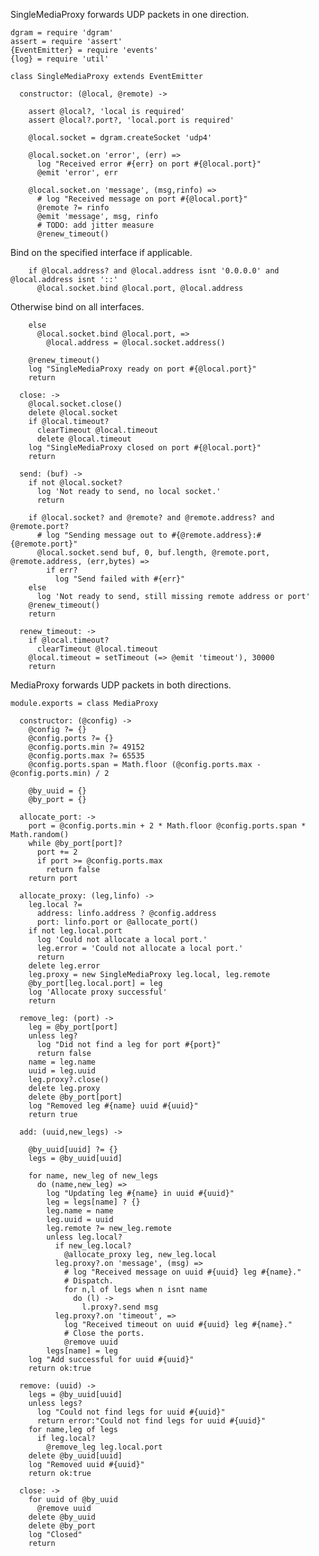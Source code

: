 SingleMediaProxy forwards UDP packets in one direction.

    dgram = require 'dgram'
    assert = require 'assert'
    {EventEmitter} = require 'events'
    {log} = require 'util'

    class SingleMediaProxy extends EventEmitter

      constructor: (@local, @remote) ->

        assert @local?, 'local is required'
        assert @local?.port?, 'local.port is required'

        @local.socket = dgram.createSocket 'udp4'

        @local.socket.on 'error', (err) =>
          log "Received error #{err} on port #{@local.port}"
          @emit 'error', err

        @local.socket.on 'message', (msg,rinfo) =>
          # log "Received message on port #{@local.port}"
          @remote ?= rinfo
          @emit 'message', msg, rinfo
          # TODO: add jitter measure
          @renew_timeout()

Bind on the specified interface if applicable.

        if @local.address? and @local.address isnt '0.0.0.0' and @local.address isnt '::'
          @local.socket.bind @local.port, @local.address

Otherwise bind on all interfaces.

        else
          @local.socket.bind @local.port, =>
            @local.address = @local.socket.address()

        @renew_timeout()
        log "SingleMediaProxy ready on port #{@local.port}"
        return

      close: ->
        @local.socket.close()
        delete @local.socket
        if @local.timeout?
          clearTimeout @local.timeout
          delete @local.timeout
        log "SingleMediaProxy closed on port #{@local.port}"
        return

      send: (buf) ->
        if not @local.socket?
          log 'Not ready to send, no local socket.'
          return

        if @local.socket? and @remote? and @remote.address? and @remote.port?
          # log "Sending message out to #{@remote.address}:#{@remote.port}"
          @local.socket.send buf, 0, buf.length, @remote.port, @remote.address, (err,bytes) =>
            if err?
              log "Send failed with #{err}"
        else
          log 'Not ready to send, still missing remote address or port'
        @renew_timeout()
        return

      renew_timeout: ->
        if @local.timeout?
          clearTimeout @local.timeout
        @local.timeout = setTimeout (=> @emit 'timeout'), 30000
        return


MediaProxy forwards UDP packets in both directions.

    module.exports = class MediaProxy

      constructor: (@config) ->
        @config ?= {}
        @config.ports ?= {}
        @config.ports.min ?= 49152
        @config.ports.max ?= 65535
        @config.ports.span = Math.floor (@config.ports.max - @config.ports.min) / 2

        @by_uuid = {}
        @by_port = {}

      allocate_port: ->
        port = @config.ports.min + 2 * Math.floor @config.ports.span * Math.random()
        while @by_port[port]?
          port += 2
          if port >= @config.ports.max
            return false
        return port

      allocate_proxy: (leg,linfo) ->
        leg.local ?=
          address: linfo.address ? @config.address
          port: linfo.port or @allocate_port()
        if not leg.local.port
          log 'Could not allocate a local port.'
          leg.error = 'Could not allocate a local port.'
          return
        delete leg.error
        leg.proxy = new SingleMediaProxy leg.local, leg.remote
        @by_port[leg.local.port] = leg
        log 'Allocate proxy successful'
        return

      remove_leg: (port) ->
        leg = @by_port[port]
        unless leg?
          log "Did not find a leg for port #{port}"
          return false
        name = leg.name
        uuid = leg.uuid
        leg.proxy?.close()
        delete leg.proxy
        delete @by_port[port]
        log "Removed leg #{name} uuid #{uuid}"
        return true

      add: (uuid,new_legs) ->

        @by_uuid[uuid] ?= {}
        legs = @by_uuid[uuid]

        for name, new_leg of new_legs
          do (name,new_leg) =>
            log "Updating leg #{name} in uuid #{uuid}"
            leg = legs[name] ? {}
            leg.name = name
            leg.uuid = uuid
            leg.remote ?= new_leg.remote
            unless leg.local?
              if new_leg.local?
                @allocate_proxy leg, new_leg.local
              leg.proxy?.on 'message', (msg) =>
                # log "Received message on uuid #{uuid} leg #{name}."
                # Dispatch.
                for n,l of legs when n isnt name
                  do (l) ->
                    l.proxy?.send msg
              leg.proxy?.on 'timeout', =>
                log "Received timeout on uuid #{uuid} leg #{name}."
                # Close the ports.
                @remove uuid
            legs[name] = leg
        log "Add successful for uuid #{uuid}"
        return ok:true

      remove: (uuid) ->
        legs = @by_uuid[uuid]
        unless legs?
          log "Could not find legs for uuid #{uuid}"
          return error:"Could not find legs for uuid #{uuid}"
        for name,leg of legs
          if leg.local?
            @remove_leg leg.local.port
        delete @by_uuid[uuid]
        log "Removed uuid #{uuid}"
        return ok:true

      close: ->
        for uuid of @by_uuid
          @remove uuid
        delete @by_uuid
        delete @by_port
        log "Closed"
        return
